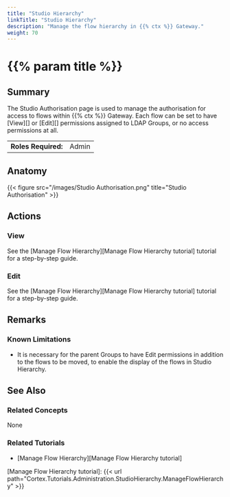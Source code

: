 ```yaml
---
title: "Studio Hierarchy"
linkTitle: "Studio Hierarchy"
description: "Manage the flow hierarchy in {{% ctx %}} Gateway."
weight: 70
---
```


# {{% param title %}}

## Summary

The Studio Authorisation page is used to manage the authorisation for access to flows within {{% ctx %}} Gateway. Each flow can be set to have [View][] or [Edit][] permissions assigned to LDAP Groups, or no access permissions at all.

|                              |                                                                 |
|------------------------------|-----------------------------------------------------------------|
| **Roles Required:**          | Admin                                                           |

## Anatomy

{{< figure src="/images/Studio Authorisation.png" title="Studio Authorisation" >}}

## Actions

### View


See the [Manage Flow Hierarchy][Manage Flow Hierarchy tutorial] tutorial for a step-by-step guide.

### Edit


See the [Manage Flow Hierarchy][Manage Flow Hierarchy tutorial] tutorial for a step-by-step guide.

## Remarks

### Known Limitations

* It is necessary for the parent Groups to have Edit permissions in addition to the flows to be moved, to enable the display of the flows in Studio Hierarchy.

## See Also

### Related Concepts

None

### Related Tutorials

* [Manage Flow Hierarchy][Manage Flow Hierarchy tutorial]

[Manage Flow Hierarchy tutorial]: {{< url path="Cortex.Tutorials.Administration.StudioHierarchy.ManageFlowHierarchy" >}}
